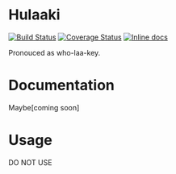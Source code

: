 Hulaaki
=======

[![Build Status](https://travis-ci.org/suvash/hulaaki.svg?branch=master)](https://travis-ci.org/suvash/hulaaki?branch=master)
[![Coverage Status](https://coveralls.io/repos/suvash/hulaaki/badge.svg?branch=master)](https://coveralls.io/r/suvash/hulaaki?branch=master)
[![Inline docs](http://inch-ci.org/github/suvash/hulaaki.svg?branch=master)](http://inch-ci.org/github/suvash/hulaaki?branch=master)

Pronouced as who-laa-key.


Documentation
=============

Maybe[coming soon]


Usage
=====

DO NOT USE
